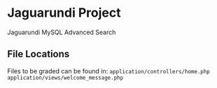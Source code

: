 # Jaguarundi Project
Jaguarundi MySQL Advanced Search
## File Locations
Files to be graded can be found in:
`application/controllers/home.php`
`application/views/welcome_message.php`